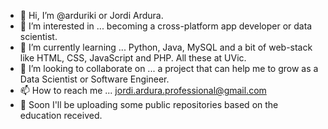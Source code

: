 - 👋 Hi, I’m @arduriki or Jordi Ardura.
- 👀 I’m interested in ... becoming a cross-platform app developer or data scientist.
- 🌱 I’m currently learning ... Python, Java, MySQL and a bit of web-stack like HTML, CSS, JavaScript and PHP. All these at UVic.
- 💞️ I’m looking to collaborate on ... a project that can help me to grow as a Data Scientist or Software Engineer.
- 📫 How to reach me ... jordi.ardura.professional@gmail.com
- 💼 Soon I'll be uploading some public repositories based on the education received.

<!---
arduriki/arduriki is a ✨ special ✨ repository because its `README.md` (this file) appears on your GitHub profile.
You can click the Preview link to take a look at your changes.
--->
